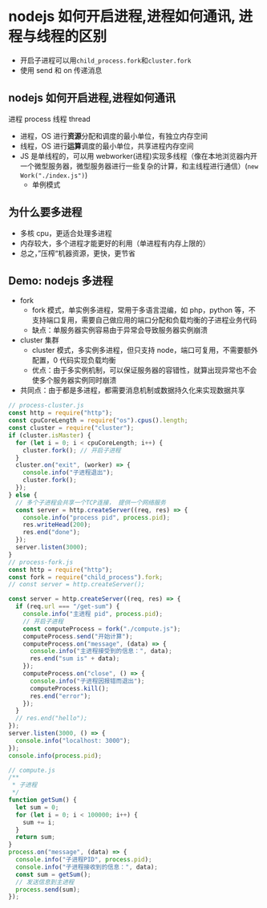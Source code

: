 # nodejs 如何开启进程,进程如何通讯, 进程与线程的区别

- 开启子进程可以用`child_process.fork`和`cluster.fork`
- 使用 send 和 on 传递消息

## nodejs 如何开启进程,进程如何通讯

进程 process
线程 thread

- 进程，OS 进行**资源**分配和调度的最小单位，有独立内存空间
- 线程，OS 进行**运算**调度的最小单位，共享进程内存空间
- JS 是单线程的，可以用 webworker(进程)实现多线程（像在本地浏览器内开一个微型服务器，微型服务器进行一些复杂的计算，和主线程进行通信）(`new Work("./index.js")`)
  - 单例模式

## 为什么要多进程

- 多核 cpu，更适合处理多进程
- 内存较大，多个进程才能更好的利用（单进程有内存上限的）
- 总之，”压榨“机器资源，更快，更节省

## Demo: nodejs 多进程

- fork
  - fork 模式，单实例多进程，常用于多语言混编，如 php，python 等，不支持端口复用，需要自己做应用的端口分配和负载均衡的子进程业务代码
  - 缺点：单服务器实例容易由于异常会导致服务器实例崩溃
- cluster 集群
  - cluster 模式，多实例多进程，但只支持 node，端口可复用，不需要额外配置，0 代码实现负载均衡
  - 优点：由于多实例机制，可以保证服务器的容错性，就算出现异常也不会使多个服务器实例同时崩溃
- 共同点：由于都是多进程，都需要消息机制或数据持久化来实现数据共享

```js
// process-cluster.js
const http = require("http");
const cpuCoreLength = require("os").cpus().length;
const cluster = require("cluster");
if (cluster.isMaster) {
  for (let i = 0; i < cpuCoreLength; i++) {
    cluster.fork(); // 开启子进程
  }
  cluster.on("exit", (worker) => {
    console.info("子进程退出");
    cluster.fork();
  });
} else {
  // 多个子进程会共享一个TCP连接， 提供一个网络服务
  const server = http.createServer((req, res) => {
    console.info("process pid", process.pid);
    res.writeHead(200);
    res.end("done");
  });
  server.listen(3000);
}
// process-fork.js
const http = require("http");
const fork = require("child_process").fork;
// const server = http.createServer();

const server = http.createServer((req, res) => {
  if (req.url === "/get-sum") {
    console.info("主进程 pid", process.pid);
    // 开启子进程
    const computeProcess = fork("./compute.js");
    computeProcess.send("开始计算");
    computeProcess.on("message", (data) => {
      console.info("主进程接受到的信息：", data);
      res.end("sum is" + data);
    });
    computeProcess.on("close", () => {
      console.info("子进程因报错而退出");
      computeProcess.kill();
      res.end("error");
    });
  }
  // res.end("hello");
});
server.listen(3000, () => {
  console.info("localhost: 3000");
});
console.info(process.pid);

// compute.js
/**
 * 子进程
 */
function getSum() {
  let sum = 0;
  for (let i = 0; i < 100000; i++) {
    sum += i;
  }
  return sum;
}
process.on("message", (data) => {
  console.info("子进程PID", process.pid);
  console.info("子进程接收到的信息：", data);
  const sum = getSum();
  // 发送信息到主进程
  process.send(sum);
});
```
